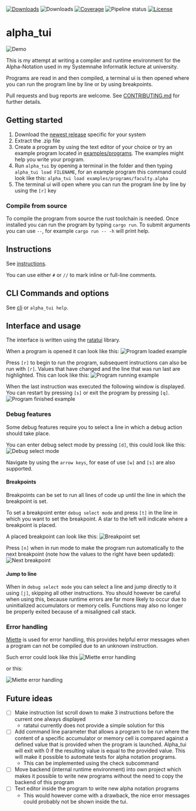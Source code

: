 [![Downloads](https://img.shields.io/github/v/release/lmh01/alpha_tui)](https://github.com/lmh01/alpha_tui/releases)
![Downloads](https://img.shields.io/github/downloads/lmh01/alpha_tui/total)
[![Coverage](https://img.shields.io/codecov/c/github/lmh01/alpha_tui)](https://app.codecov.io/gh/LMH01/alpha_tui)
![Pipeline status](https://img.shields.io/github/actions/workflow/status/lmh01/alpha_tui/rust.yml
)
[![License](https://img.shields.io/github/license/lmh01/alpha_tui)](LICENSE)

# alpha_tui

![Demo](docs/demo.gif)

This is my attempt at writing a compiler and runtime environment for the Alpha-Notation used in my Systemnahe Informatik lecture at university.

Programs are read in and then compiled, a terminal ui is then opened where you can run the program line by line or by using breakpoints.

Pull requests and bug reports are welcome. See [CONTRIBUTING.md](CONTRIBUTING.md) for further details.

## Getting started

1. Download the [newest release](https://github.com/lmh01/alpha_tui/releases/latest) specific for your system
2. Extract the .zip file 
3. Create a program by using the text editor of your choice or try an example program located in [examples/programs](examples/programs). The examples might help you write your program.
4. Run `alpha_tui` by opening a terminal in the folder and then typing `alpha_tui load FILENAME`, for an example program this command could look like this: `alpha_tui load examples/programs/faculty.alpha`
5. The terminal ui will open where you can run the program line by line by using the `[r]` key

### Compile from source

To compile the program from source the rust toolchain is needed. Once installed you can run the program by typing `cargo run`. To submit arguments you can use `--`, for example `cargo run -- -h` will print help.

## Instructions

See [instructions](docs/instructions.md).

You can use either `#` or `//` to mark inline or full-line comments.

## CLI Commands and options

See [cli](docs/cli.md) or `alpha_tui help`.

## Interface and usage

The interface is written using the [ratatui](https://github.com/ratatui-org/ratatui) library.

When a program is opened it can look like this: ![Program loaded example](media/gui_program_loaded.png)

Press `[r]` to begin to run the program, subsequent instructions can also be run with `[r]`. Values that have changed and the line that was run last are highlighted.  This can look like this: ![Program running example](media/gui_program_running.png)

When the last instruction was executed the following window is displayed. You can restart by pressing `[s]` or exit the program by pressing `[q]`. ![Program finished example](media/gui_program_finished.png)

### Debug features

Some debug features require you to select a line in which a debug action should take place.

You can enter debug select mode by pressing `[d]`, this could look like this: ![Debug select mode](media/gui_debug_select_mode.png)

Navigate by using the `arrow keys`, for ease of use `[w]` and `[s]` are also supported.

#### Breakpoints

Breakpoints can be set to run all lines of code up until the line in which the breakpoint is set.

To set a breakpoint enter `debug select mode` and press `[t]` in the line in which you want to set the breakpoint. A star to the left will indicate where a breakpoint is placed.

A placed breakpoint can look like this: ![Breakpoint set](media/gui_breakpoint_set.png)

Press `[n]` when in run mode to make the program run automatically to the next breakpoint (note how the values to the right have been updated): ![Next breakpoint](media/gui_breakpoint_mode_run.png)

#### Jump to line

When in `debug select mode` you can select a line and jump directly to it using `[j]`, skipping all other instructions. You should however be careful when using this, because runtime errors are far more likely to occur due to uninitialized accumulators or memory cells.
Functions may also no longer be properly exited because of a misaligned call stack.

### Error handling

[Miette](https://github.com/zkat/miette) is used for error handling, this provides helpful error messages when a program can not be compiled due to an unknown instruction.

Such error could look like this ![Miette error handling](media/miette_error.png)

or this: 

![Miette error handling](media/miette_error_2.png)

## Future ideas

- [ ] Make instruction list scroll down to make 3 instructions before the current one always displayed
    - ratatui currently does not provide a simple solution for this
- [ ] Add command line parameter that allows a program to be run where the content of a specific accumulator or memory cell is compared against a defined value that is provided when the program is launched. Alpha_tui will exit with 0 if the resulting value is equal to the provided value. This will make it possible to automate tests for alpha notation programs.
    - This can be implemented using the check subcommand
- [ ] Move backend (internal runtime environment) into own project which makes it possible to write new programs without the need to copy the backend of this program
- [ ] Text editor inside the program to write new alpha notation programs
    - This would however come with a drawback, the nice error messages could probably not be shown inside the tui.
